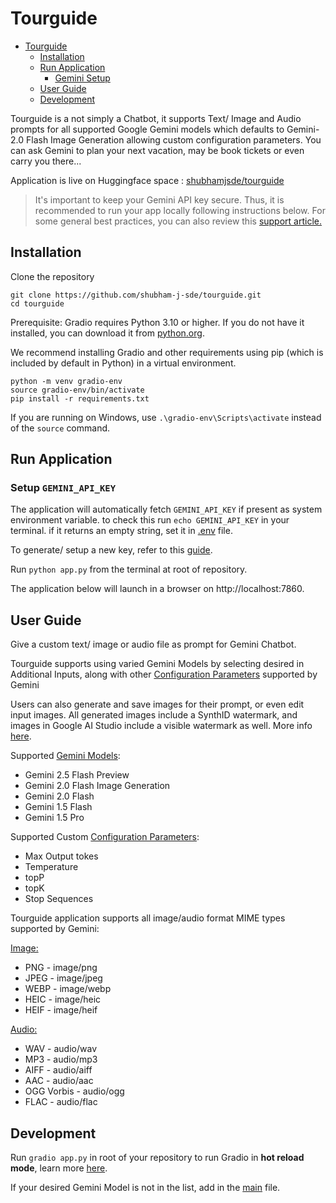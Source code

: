 # Tourguide

<!--TOC-->
* [Tourguide](#tourguide)
  * [Installation](#installation)
  * [Run Application](#run-application)
    * [Gemini Setup](#setup-gemini_api_key-)
  * [User Guide](#user-guide)
  * [Development](#development)
<!--TOC-->

Tourguide is a not simply a Chatbot, it supports Text/ Image and Audio prompts for all supported Google Gemini models which defaults to Gemini-2.0 Flash Image Generation allowing custom configuration parameters.
You can ask Gemini to plan your next vacation, may be book tickets or even carry you there...

Application is live on Huggingface space : [shubhamjsde/tourguide](https://huggingface.co/spaces/shubhamjsde/tourguide)

> It's important to keep your Gemini API key secure. Thus, it is recommended to run your app locally following instructions below.
> For some general best practices, you can also review this [support article.](https://support.google.com/googleapi/answer/6310037)

## Installation

Clone the repository

```
git clone https://github.com/shubham-j-sde/tourguide.git
cd tourguide
```

Prerequisite: Gradio requires Python 3.10 or higher. If you do not have it installed, you can download it from [python.org](https://www.python.org/).

We recommend installing Gradio and other requirements using pip (which is included by default in Python) in a virtual environment.

```commandline
python -m venv gradio-env
source gradio-env/bin/activate
pip install -r requirements.txt
```
If you are running on Windows, use `.\gradio-env\Scripts\activate` instead of the `source` command.

## Run Application

### Setup `GEMINI_API_KEY` 
The application will automatically fetch `GEMINI_API_KEY` if present as system environment variable. to check this run `echo GEMINI_API_KEY` in your terminal.
if it returns an empty string, set it in [.env](./.env) file.

To generate/ setup a new key, refer to this [guide](https://ai.google.dev/gemini-api/docs/api-key#set-up-api-key).


Run `python app.py` from the terminal at root of repository.

The application below will launch in a browser on http://localhost:7860.

## User Guide

Give a custom text/ image or audio file as prompt for Gemini Chatbot.

Tourguide supports using varied Gemini Models by selecting desired in Additional Inputs, along with other [Configuration Parameters](https://ai.google.dev/gemini-api/docs/text-generation#configuration-parameters) supported by Gemini

Users can also generate and save images for their prompt, or even edit input images. 
All generated images include a SynthID watermark, and images in Google AI Studio include a visible watermark as well. More info [here](https://ai.google.dev/gemini-api/docs/image-generation).

Supported [Gemini Models](https://ai.google.dev/gemini-api/docs/models):
- Gemini 2.5 Flash Preview
- Gemini 2.0 Flash Image Generation
- Gemini 2.0 Flash
- Gemini 1.5 Flash
- Gemini 1.5 Pro


Supported Custom [Configuration Parameters](https://ai.google.dev/gemini-api/docs/text-generation#configuration-parameters):
- Max Output tokes
- Temperature
- topP
- topK
- Stop Sequences

Tourguide application supports all image/audio format MIME types supported by Gemini:

[Image:](https://ai.google.dev/gemini-api/docs/image-understanding#supported-formats)

- PNG - image/png
- JPEG - image/jpeg
- WEBP - image/webp
- HEIC - image/heic
- HEIF - image/heif

[Audio:](https://ai.google.dev/gemini-api/docs/audio#supported-formats)

- WAV - audio/wav
- MP3 - audio/mp3
- AIFF - audio/aiff
- AAC - audio/aac
- OGG Vorbis - audio/ogg
- FLAC - audio/flac

## Development

Run `gradio app.py` in root of your repository to run Gradio in <b>hot reload mode</b>, learn more [here](https://www.gradio.app/guides/developing-faster-with-reload-mode).

If your desired Gemini Model is not in the list, add in the [main](./app.py#L54) file.

